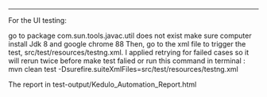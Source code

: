 ----------------------------------------
For the UI testing:

go to  package com.sun.tools.javac.util does not exist
make sure computer install Jdk 8 and google chrome 88
Then, go to the xml file to trigger the test, src/test/resources/testng.xml. I applied retrying for failed cases so it will rerun twice before make test falied
or run this command in terminal : mvn clean test -Dsurefire.suiteXmlFiles=src/test/resources/testng.xml


The report in  test-output/Kedulo_Automation_Report.html
